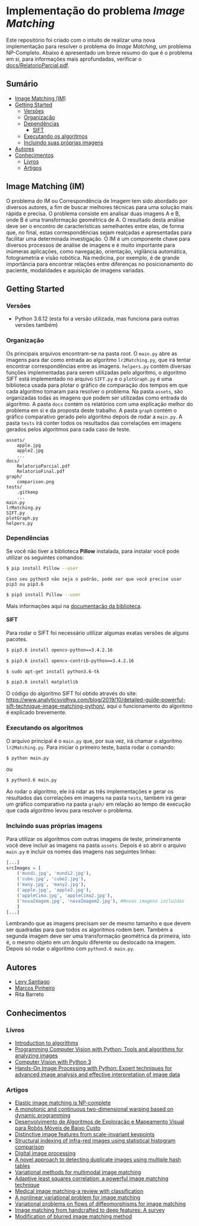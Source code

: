 # Implementação do problema _Image Matching_

Este repositório foi criado com o intuito de realizar uma nova implementação para resolver o problema do _Image Matching_, um problema NP-Completo. Abaixo é apresentado um breve resumo do que é o problema em si, para informações mais aprofundadas, verificar o [docs/RelatorioParcial.pdf](https://github.com/Levysantiago/image-matching-algorithm/tree/master/docs/RelatorioParcial.pdf).

## Sumário

- [Image Matching (IM)](#image-matching-im)
- [Getting Started](#getting-started)
  - [Versões](#versões)
  - [Organização](#organização)
  - [Dependências](#dependências)
    - [SIFT](#sift)
  - [Executando os algoritmos](#executando-os-algoritmos)
  - [Incluindo suas próprias imagens](#incluindo-suas-próprias-imagens)
- [Autores](#autores)
- [Conhecimentos](#conhecimentos)
  - [Livros](#livros)
  - [Artigos](#artigos)

## Image Matching (IM)

O problema do IM ou Correspondência de Imagem tem sido abordado por diversos autores, a fim de buscar melhores técnicas para uma solução mais rápida e precisa. O problema consiste em analisar duas imagens A e B, onde B é uma transformação geométrica de A. O resultado desta análise deve ser o encontro de características semelhantes entre elas, de forma que, no final, estas correspondências sejam realçadas e apresentadas para facilitar uma determinada investigação. O IM é um componente chave para diversos processos de análise de imagens e é muito importante para inúmeras aplicações, como navegação, orientação, vigilância automática, fotogrametria e visão robótica. Na medicina, por exemplo, é de grande importância para encontrar relações entre diferenças no posicionamento do paciente, modalidades e aquisição de imagens variadas.

## Getting Started

### Versões

- Python 3.6.12 (esta foi a versão utilizada, mas funciona para outras versões também)

### Organização

Os principais arquivos encontram-se na pasta _root_. O `main.py` abre as imagens para dar como entrada ao algoritmo `lr2Matching.py`, que irá tentar encontrar correspondências entre as imagens. `helpers.py` contém diversas funções implementadas para serem utilizadas pelo algoritmo, o algoritmo SIFT está implementado no arquivo `SIFT.py` e o `plotGraph.py` é uma biblioteca usada para plotar o gráfico de comparação dos tempos em que cada algoritmo tomaram para resolver o problema. Na pasta `assets`, são organizadas todas as imagens que podem ser utilizadas como entrada do algoritmo. A pasta `docs` contém os relatórios com uma explicação melhor do problema em si e da proposta deste trabalho. A pasta `graph` contém o gráfico comparativo gerado pelo algoritmo depois de rodar a `main.py`. A pasta `tests` irá conter todos os resultados das correlações em imagens gerados pelos algoritmos para cada caso de teste.

```text
assets/
    apple.jpg
    apple2.jpg
    ...
docs/
    RelatorioParcial.pdf
    RelatorioFinal.pdf
graph/
    comparison.png
tests/
    .gitkeep
    ...
main.py
lrMatching.py
SIFT.py
plotGraph.py
helpers.py
```

### Dependências

Se você não tiver a biblioteca **Pillow** instalada, para instalar você pode utilizar os seguintes comandos:

```bash
$ pip install Pillow --user
```

`Caso seu python3 não seja o padrão, pode ser que você precise usar pip3 ou pip3.6`

```bash
$ pip3 install Pillow --user
```

Mais informações aqui na [documentação da biblioteca](https://pillow.readthedocs.io/en/3.0.x/installation.html).

#### SIFT

Para rodar o SIFT foi necessário utilizar algumas exatas versões de alguns pacotes.

```bash
$ pip3.6 install opencv-python==3.4.2.16
```

```bash
$ pip3.6 install opencv-contrib-python==3.4.2.16
```

```bash
$ sudo apt-get install python3.6-tk
```

```bash
$ pip3.6 install matplotlib
```

O código do algoritmo SIFT foi obtido através do site: https://www.analyticsvidhya.com/blog/2019/10/detailed-guide-powerful-sift-technique-image-matching-python/, aqui o funcionamento do algoritmo é explicado brevemente.

### Executando os algoritmos

O arquivo principal é o `main.py` que, por sua vez, irá chamar o algoritmo `lr2Matching.py`. Para iniciar o primeiro teste, basta rodar o comando:

```bash
$ python main.py
```

ou

```bash
$ python3.6 main.py
```

Ao rodar o algoritmo, ele irá ridar as três implementações e gerar os resultados das correlações em imagens na pasta `tests`, também irá gerar um gráfico comparativo na pasta `graph/` em relação ao tempo de execução que cada algoritmo levou para resolver o problema.

### Incluindo suas próprias imagens

Para utilizar os algoritmos com outras imagens de teste, primeiramente você deve incluir as imagens na pasta `assets`. Depois é só abrir o arquivo `main.py` e incluir os nomes das imagens nas seguintes linhas:

```python
[...]
srcImages = [
    ('mundi.jpg', 'mundi2.jpg'),
    ('cube.jpg', 'cube2.jpg'),
    ('many.jpg', 'many2.jpg'),
    ('apple.jpg', 'apple2.jpg'),
    ('appleCima.jpg', 'appleCima2.jpg'),
    ('novaImagem.jpg', 'novaImagem2.jpg'), #Novas imagens incluídas
    ]
[...]
```

Lembrando que as imagens precisam ser de mesmo tamanho e que devem ser quadradas para que todos os algoritmos rodem bem. Também a segunda imagem deve ser uma transformação geométrica da primeira, isto é, o mesmo objeto em um ângulo diferente ou deslocado na imagem. Depois só rodar o algoritmo com `python3.6 main.py`.

## Autores

- [Levy Santiago](https://github.com/Levysantiago)
- [Marcos Pinheiro](https://github.com/Mrpsousa)
- Rita Barreto

## Conhecimentos

### Livros

- [Introduction to algorithms](https://books.google.com.br/books?hl=pt-BR&lr=&id=aefUBQAAQBAJ&oi=fnd&pg=PR5&dq=Introduction+to+algorithms&ots=dO2uTvYOeX&sig=YMyUQYOoXToTjjPUV99TIT58ohg#v=onepage&q=Introduction%20to%20algorithms&f=false)
- [Programming Computer Vision with Python: Tools and algorithms for analyzing images](https://books.google.com.br/books?hl=pt-BR&lr=&id=J9b_CH-NrycC&oi=fnd&pg=PP2&dq=Programming+Computer+Vision+with+Python:+Tools+and+algorithms+for+analyzing+images&ots=B-38UYbJqx&sig=WoLkUH6S22_Mm5S71cwjrsYTiDA#v=onepage&q=Programming%20Computer%20Vision%20with%20Python%3A%20Tools%20and%20algorithms%20for%20analyzing%20images&f=false)
- [Computer Vision with Python 3](https://books.google.com.br/books?hl=pt-BR&lr=&id=jpZGDwAAQBAJ&oi=fnd&pg=PP1&dq=Computer+Vision+with+python+3&ots=XMF3c6fGwh&sig=6H9AgtnYb7AneoYpzUJXukhJ9ns#v=onepage&q=Computer%20Vision%20with%20python%203&f=false)
- [Hands-On Image Processing with Python: Expert techniques for advanced image analysis and effective interpretation of image data](https://books.google.com.br/books?hl=pt-BR&lr=&id=gC59DwAAQBAJ&oi=fnd&pg=PP1&dq=Hands-On+Image+Processing+with+Python:+Expert+techniques+for+advanced+image+analysis+and+effective+interpretation+of+image+data&ots=AhZIih7R8C&sig=I5_pCu0rqBWm64t08qzMK2E8A10#v=onepage&q=Hands-On%20Image%20Processing%20with%20Python%3A%20Expert%20techniques%20for%20advanced%20image%20analysis%20and%20effective%20interpretation%20of%20image%20data&f=false)

### Artigos

- [Elastic image matching is NP-complete](https://www.sciencedirect.com/science/article/pii/S0167865502002684?casa_token=cCHDdprnZs0AAAAA:DXQhG5ygMFkNKBskKszKVCHyDZRDsQvq2va4WL1miM_EAcfNe_ECoXgUtaJTpT2PFlms5xA0HA)
- [A monotonic and continuous two-dimensional warping based on dynamic programming](https://ieeexplore.ieee.org/abstract/document/711195/?casa_token=LZq0AKFvXDoAAAAA:o5MgPyJFAbS2Z1fh-wd_JWls2h7RW1z07uKE4tNQVF0dd5xN7-mCeF1V5yW4PWYmIoyMq3pU3A)
- [Desenvolvimento de Algoritmos de Exploração e Mapeamento Visual para Robôs Móveis de Baixo Custo](https://www.maxwell.vrac.puc-rio.br/9142/9142_1.PDF)
- [Distinctive image features from scale-invariant keypoints](https://link.springer.com/article/10.1023/B:VISI.0000029664.99615.94)
- [Structural indexing of infra-red images using statistical histogram comparison](https://www.sciencedirect.com/science/article/pii/B9780444825872501439)
- [Digital image processing](https://www.pearson.com/us/higher-education/program/Gonzalez-Digital-Image-Processing-4th-Edition/PGM241219.html)
- [A novel approach to detecting duplicate images using multiple hash tables](https://link.springer.com/article/10.1007/s11042-014-1857-x)
- [Variational methods for multimodal image matching](https://link.springer.com/article/10.1023/A:1020830525823)
- [Adaptive least squares correlation: a powerful image matching technique](https://www.researchgate.net/profile/Armin_Gruen/publication/265292615_Adaptive_Least_Squares_Correlation_A_powerful_image_matching_technique/links/0deec52a08d9325463000000/Adaptive-Least-Squares-Correlation-A-powerful-image-matching-technique.pdf)
- [Medical image matching-a review with classification](https://ieeexplore.ieee.org/abstract/document/195938?casa_token=Z5wACQ0M-VUAAAAA:_1ZAYQF_WldvQ86uJAmL1lPLSkK4GZcUCmHSJM0xnyUea6uxybOaCOnZwqIPdl80up0fZsQHlg)
- [A nonlinear variational problem for image matching](https://epubs.siam.org/doi/abs/10.1137/0915014)
- [Variational problems on flows of diffeomorphisms for image matching](https://www.jstor.org/stable/43638248?casa_token=9ZTr5avo57EAAAAA%3A5RszoIxY-zHc_fV6UH9rxNsO5xr8kDO3_896qCiO2tveKlrDWKFbnt3KMoafas9mJsyi4gzeQ7CKBVMxXWOrdTzuu9mOkm3AsiUOJfnXiHgnIlj-Z_k&seq=1#metadata_info_tab_contents)
- [Image matching from handcrafted to deep features: A survey](https://link.springer.com/article/10.1007/s11263-020-01359-2)
- [Modification of blurred image matching method](http://www.mathnet.ru/php/archive.phtml?wshow=paper&jrnid=co&paperid=807&option_lang=eng)
